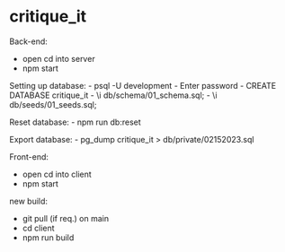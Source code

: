 # critique_it

Back-end:
  - open cd into server
  - npm start

  Setting up database:
    - psql -U development
    - Enter password
    - CREATE DATABASE critique_it
    - \i db/schema/01_schema.sql;
    - \i db/seeds/01_seeds.sql;

  Reset database:
    - npm run db:reset

  Export database:
    - pg_dump critique_it > db/private/02152023.sql

Front-end:
  - open cd into client
  - npm start


new build: 
  - git pull (if req.) on main
  - cd client
  - npm run build